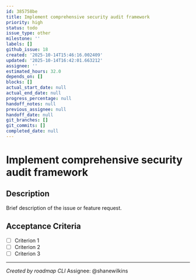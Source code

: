 ```yaml
---
id: 385758be
title: Implement comprehensive security audit framework
priority: high
status: todo
issue_type: other
milestone: ''
labels: []
github_issue: 18
created: '2025-10-14T15:46:16.002409'
updated: '2025-10-14T16:42:01.663212'
assignee: ''
estimated_hours: 32.0
depends_on: []
blocks: []
actual_start_date: null
actual_end_date: null
progress_percentage: null
handoff_notes: null
previous_assignee: null
handoff_date: null
git_branches: []
git_commits: []
completed_date: null
---
```


# Implement comprehensive security audit framework

## Description

Brief description of the issue or feature request.

## Acceptance Criteria

- [ ] Criterion 1
- [ ] Criterion 2
- [ ] Criterion 3

---
*Created by roadmap CLI*
Assignee: @shanewilkins